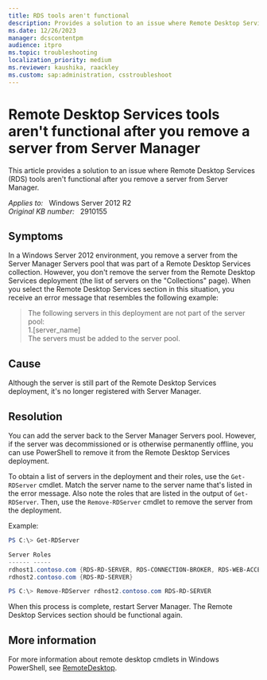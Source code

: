 ```yaml
---
title: RDS tools aren't functional
description: Provides a solution to an issue where Remote Desktop Services (RDS) tools aren't functional after you remove a server from Server Manager.
ms.date: 12/26/2023
manager: dcscontentpm
audience: itpro
ms.topic: troubleshooting
localization_priority: medium
ms.reviewer: kaushika, raackley
ms.custom: sap:administration, csstroubleshoot
---
```

# Remote Desktop Services tools aren't functional after you remove a server from Server Manager

This article provides a solution to an issue where Remote Desktop Services (RDS) tools aren't functional after you remove a server from Server Manager.

_Applies to:_ &nbsp; Windows Server 2012 R2  
_Original KB number:_ &nbsp; 2910155

## Symptoms

In a Windows Server 2012 environment, you remove a server from the Server Manager Servers pool that was part of a Remote Desktop Services collection. However, you don't remove the server from the Remote Desktop Services deployment (the list of servers on the "Collections" page). When you select the Remote Desktop Services section in this situation, you receive an error message that resembles the following example:

> The following servers in this deployment are not part of the server pool:  
1.[server_name]  
The servers must be added to the server pool.

## Cause

Although the server is still part of the Remote Desktop Services deployment, it's no longer registered with Server Manager.

## Resolution

You can add the server back to the Server Manager Servers pool. However, if the server was decommissioned or is otherwise permanently offline, you can use PowerShell to remove it from the Remote Desktop Services deployment.

To obtain a list of servers in the deployment and their roles, use the `Get-RDServer` cmdlet. Match the server name to the server name that's listed in the error message. Also note the roles that are listed in the output of `Get-RDServer`. Then, use the `Remove-RDServer` cmdlet to remove the server from the deployment.

Example:

```powershell
PS C:\> Get-RDServer

Server Roles
------ -----
rdhost1.contoso.com {RDS-RD-SERVER, RDS-CONNECTION-BROKER, RDS-WEB-ACCESS}
rdhost2.contoso.com {RDS-RD-SERVER}
```

```powershell
PS C:\> Remove-RDServer rdhost2.contoso.com RDS-RD-SERVER
```

When this process is complete, restart Server Manager. The Remote Desktop Services section should be functional again.

## More information

For more information about remote desktop cmdlets in Windows PowerShell, see [RemoteDesktop](/powershell/module/remotedesktop).

